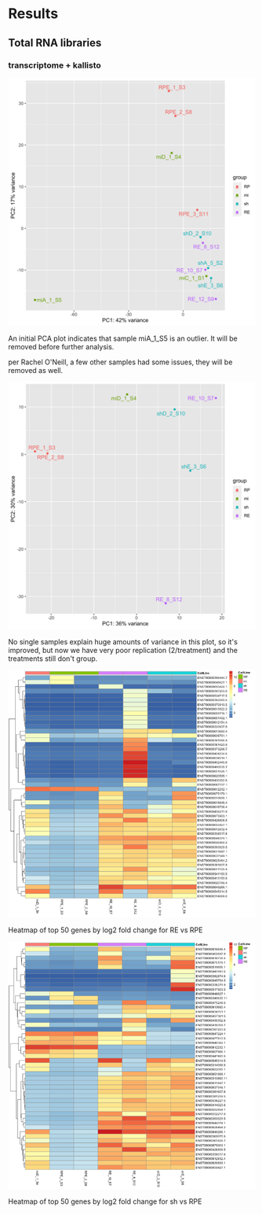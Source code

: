 # Results

## Total RNA libraries

### transcriptome + kallisto

![Figure 1](figs/1_PCAv1.png)

An initial PCA plot indicates that sample miA_1_S5 is an outlier. It will be removed before further analysis. 

per Rachel O'Neill, a few other samples had some issues, they will be removed as well. 


![Figure 2](figs/2_PCAv2.png)

No single samples explain huge amounts of variance in this plot, so it's improved, but now we have very poor replication (2/treatment) and the treatments still don't group. 


![Figure 3](figs/heatmap_REvsRPE.png)

Heatmap of top 50 genes by log2 fold change for RE vs RPE 

![Figure 4](figs/heatmap_shvsRPE.png)

Heatmap of top 50 genes by log2 fold change for sh vs RPE